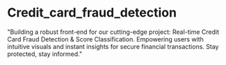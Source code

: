# Credit_card_fraud_detection
"Building a robust front-end for our cutting-edge project: Real-time Credit Card Fraud Detection &amp; Score Classification. Empowering users with intuitive visuals and instant insights for secure financial transactions. Stay protected, stay informed."
